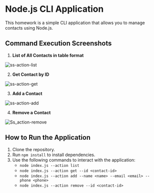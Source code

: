 # Node.js CLI Application

This homework is a simple CLI application that allows you to manage contacts using Node.js.

## Command Execution Screenshots

1. **List of All Contacts in table format**
 
<img src="https://i.ibb.co/BG036Tt/ss-action-list.jpg" alt="ss-action-list" border="0">

2. **Get Contact by ID**

<img src="https://i.ibb.co/591HGhg/ss-action-get.jpg" alt="ss-action-get" border="0">

3. **Add a Contact**
 
<img src="https://i.ibb.co/0FRVRLY/ss-action-add.jpg" alt="ss-action-add" border="0">

4. **Remove a Contact** 

<img src="https://i.ibb.co/VLKcPNf/Ss-action-remove.jpg" alt="Ss_action-remove" border="0">

## How to Run the Application
1. Clone the repository.
2. Run `npm install` to install dependencies.
3. Use the following commands to interact with the application:
    - `node index.js --action list`
    - `node index.js --action get --id <contact-id>`
    - `node index.js --action add --name <name> --email <email> --phone <phone>`
    - `node index.js --action remove --id <contact-id>`